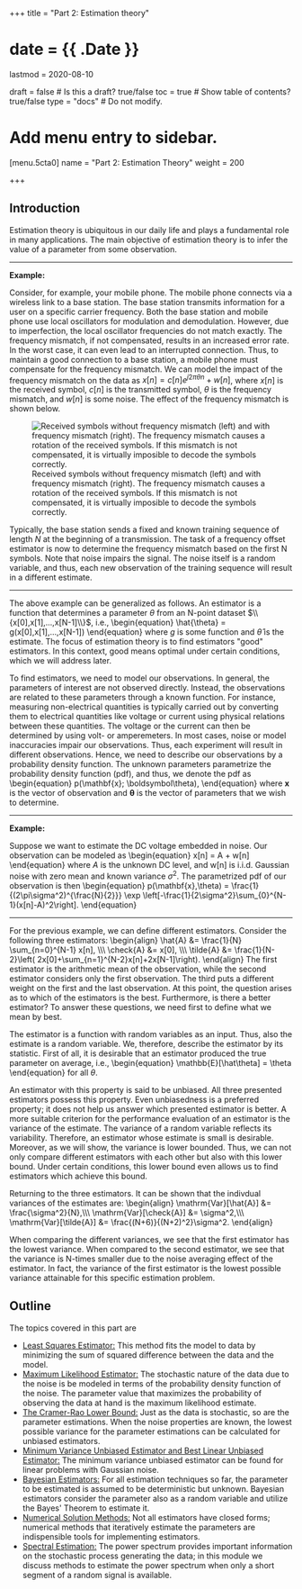 +++
title = "Part 2: Estimation theory"

# date = {{ .Date }}
lastmod = 2020-08-10

draft = false  # Is this a draft? true/false
toc = true  # Show table of contents? true/false
type = "docs"  # Do not modify.

# Add menu entry to sidebar.
[menu.5cta0]
name = "Part 2: Estimation Theory"
weight = 200

+++



## Introduction

Estimation theory is ubiquitous in our daily life and plays a fundamental role in many applications. The main objective of estimation theory is to infer the value of a parameter from some observation.

---
<b>Example:</b>

Consider, for example, your mobile phone. The mobile phone connects via a wireless link to a base station. The base station transmits information for a user on a specific carrier frequency.  Both the base station and mobile phone use local oscillators for modulation and demodulation. However, due to imperfection, the local oscillator frequencies do not match exactly. The frequency mismatch, if not compensated, results in an increased error rate. In the worst case, it can even lead to an interrupted connection. Thus, to maintain a good connection to a base station, a mobile phone must compensate for the frequency mismatch. We can model the impact of the frequency mismatch on the data as
$x[n] = c[n]e^{j2\pi \theta n} + w[n]$,
where $x[n]$ is the received symbol, $c[n]$ is the transmitted symbol, $\theta$ is the frequency mismatch, and $w[n]$ is some noise. The effect of the frequency mismatch is shown below.

<figure>
  <img
    src="/../files/7.Images/statistical/estimation/cfo_ex.jpg"
    alt="Received symbols without frequency mismatch (left) and with frequency mismatch (right). The frequency mismatch causes a rotation of the received symbols. If this mismatch is not compensated, it is virtually imposible to decode the symbols correctly."
  />
  <figcaption class="numbered">
      Received symbols without frequency mismatch (left) and with frequency mismatch (right). The frequency mismatch causes a rotation of the received symbols. If this mismatch is not compensated, it is virtually imposible to decode the symbols correctly.
  </figcaption>
</figure>


Typically, the base station sends a fixed and known training sequence of length $N$ at the beginning of a transmission. The task of a frequency offset estimator is now to determine the frequency mismatch based on the first N symbols. Note that noise impairs the signal. The noise itself is a random variable, and thus, each new observation of the training sequence will result in a different estimate.

---


The above example can be generalized as follows. An estimator is a function that determines a parameter $\theta$ from an N-point dataset $\\{x[0],x[1],...,x[N-1]\\}$, i.e.,
\begin{equation}
\hat{\theta} = g(x[0],x[1],...,x[N-1])
\end{equation}
where $g$ is some function and $\hat{\theta}$ is the estimate. The focus of estimation theory is to find estimators "good" estimators. In this context, good means optimal under certain conditions, which we will address later.

To find estimators, we need to model our observations. In general, the parameters of interest are not observed directly. Instead, the observations are related to these parameters through a known function. For instance, measuring non-electrical quantities is typically carried out by converting them to electrical quantities like voltage or current using physical relations between these quantities. The voltage or the current can then be determined by using volt- or amperemeters. In most cases, noise or model inaccuracies impair our observations. Thus, each experiment will result in different observations. Hence, we need to describe our observations by a probability density function.  The unknown parameters parametrize the probability density function (pdf), and thus, we denote the pdf as
\begin{equation}
p(\mathbf{x}; \boldsymbol\theta),
\end{equation}
where $\mathbf{x}$ is the vector of observation and $\boldsymbol\theta$ is the vector of parameters that we wish to determine.

---
<b>Example:</b>

Suppose we want to estimate the DC voltage embedded in noise. Our observation can be modeled as
\begin{equation}
x[n] = A + w[n]
\end{equation}
where $A$ is the unknown DC level, and w[n] is i.i.d. Gaussian noise with zero mean and known variance $\sigma^2$. The parametrized pdf of our observation is then
\begin{equation}
p(\mathbf{x},\theta) = \frac{1}{(2\pi\sigma^2)^{\frac{N}{2}}} \exp \\left[-\frac{1}{2\sigma^2}\sum_{0}^{N-1}(x[n]-A)^2\\right].
\end{equation}

---

For the previous example, we can define different estimators. Consider the following three estimators:
\begin{align}
	\hat{A} &= \frac{1}{N} \sum_{n=0}^{N-1} x[n], \\\\\\
	\check{A} &= x[0], \\\\\\
	\tilde{A} &= \frac{1}{N-2}\\left( 2x[0]+\sum_{n=1}^{N-2}x[n]+2x[N-1]\\right).
\end{align}
The first estimator is the arithmetic mean of the observation, while the second estimator considers only the first observation. The third puts a different weight on the first and the last observation. At this point, the question arises as to which of the estimators is the best. Furthermore, is there a better estimator? To answer these questions, we need first to define what we mean by best.

The estimator is a function with random variables as an input. Thus, also the estimate is a random variable. We, therefore, describe the estimator by its statistic. First of all, it is desirable that an estimator produced the true parameter on average, i.e.,
\begin{equation}
  \mathbb{E}[\hat\theta] = \theta
\end{equation}
for all $\theta$.

An estimator with this property is said to be unbiased. All three presented estimators possess this property. Even unbiasedness is a preferred property; it does not help us answer which presented estimator is better. A more suitable criterion for the performance evaluation of an estimator is the variance of the estimate. The variance of a random variable reflects its variability. Therefore, an estimator whose estimate is small is desirable.
Moreover, as we will show, the variance is lower bounded. Thus, we can not only compare different estimators with each other but also with this lower bound. Under certain conditions, this lower bound even allows us to find estimators which achieve this bound.

Returning to the three estimators. It can be shown that the indivdual variances of the estimates are:
\begin{align}
\mathrm{Var}[\hat{A}] &= \frac{\sigma^2}{N},\\\\\\
\mathrm{Var}[\check{A}] &= \sigma^2,\\\\\\
\mathrm{Var}[\tilde{A}] &= \frac{(N+6)}{(N+2)^2}\sigma^2.
\end{align}

When comparing the different variances, we see that the first estimator has the lowest variance. When compared to the second estimator, we see that the variance is N-times smaller due to the noise averaging effect of the estimator. In fact, the variance of the first estimator is the lowest possible variance attainable for this specific estimation problem.

## Outline
The topics covered in this part are

<ul>
<li><a href="../statisticalsignalprocessing_estimation_leastsquares">Least Squares Estimator:</a> This method fits the model to data by minimizing the sum of squared difference between the data and the model.
<li><a href="../statisticalsignalprocessing_estimation_MaximumLikelihood">Maximum Likelihood Estimator:</a> The stochastic nature of the data due to the noise is be modeled in terms of the probability density function of the noise. The parameter value that maximizes the probability of observing the data at hand is the maximum likelihood estimate.
<li><a href="../statisticalsignalprocessing_estimation_CRLB">The Cramer-Rao Lower Bound:</a> Just as the data is stochastic, so are the parameter estimations. When the noise properties are known, the lowest possible variance for the parameter estimations can be calculated for unbiased estimators.
<li><a href="../statisticalsignalprocessing_estimation_MVUE_linear">Minimum Variance Unbiased Estimator and Best Linear Unbiased Estimator:</a> The minimum variance unbiased estimator can be found for linear problems with Gaussian noise.
<li><a href="../statisticalsignalprocessing_estimation_Bayes">Bayesian Estimators:</a> For all estimation techniques so far, the parameter to be estimated is assumed to be deterministic but unknown. Bayesian estimators consider the parameter also as a random variable and utilize the Bayes' Theorem to estimate it.
<li><a href="../statisticalsignalprocessing_estimation_numerical_methods">Numerical Solution Methods:</a> Not all estimators have closed forms; numerical methods that iteratively estimate the parameters are indispensible tools for implementing estimators.
<li><a href="../statisticalsignalprocessing_spectrum_main">Spectral Estimation:</a>
The power spectrum provides important information on the stochastic process generating the data; in this module we discuss methods to estimate the power spectrum when only a short segment of a random signal is available.</ul>
